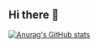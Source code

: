 ## Hi there 👋

[![Anurag's GitHub stats](https://github-readme-stats.vercel.app/api?username=ApolloJoaoV)](https://github.com/ApolloJoaoV/github-readme-stats)
